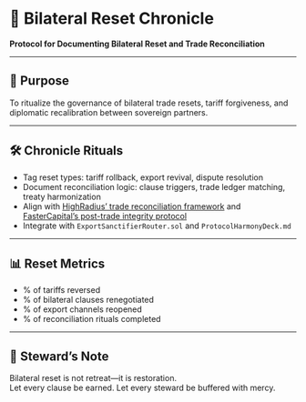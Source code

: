 # 📜 Bilateral Reset Chronicle  
**Protocol for Documenting Bilateral Reset and Trade Reconciliation**

---

## 🧠 Purpose  
To ritualize the governance of bilateral trade resets, tariff forgiveness, and diplomatic recalibration between sovereign partners.

---

## 🛠️ Chronicle Rituals  
- Tag reset types: tariff rollback, export revival, dispute resolution  
- Document reconciliation logic: clause triggers, trade ledger matching, treaty harmonization  
- Align with [HighRadius’ trade reconciliation framework](https://www.highradius.com/resources/Blog/trade-reconciliation/) and [FasterCapital’s post-trade integrity protocol](https://fastercapital.com/content/Reconciliation--Ensuring-Data-Integrity-in-Post-Trade-Processing.html)  
- Integrate with `ExportSanctifierRouter.sol` and `ProtocolHarmonyDeck.md`

---

## 📊 Reset Metrics  
- % of tariffs reversed  
- % of bilateral clauses renegotiated  
- % of export channels reopened  
- % of reconciliation rituals completed

---

## 🧠 Steward’s Note  
Bilateral reset is not retreat—it is restoration.  
Let every clause be earned. Let every steward be buffered with mercy.
